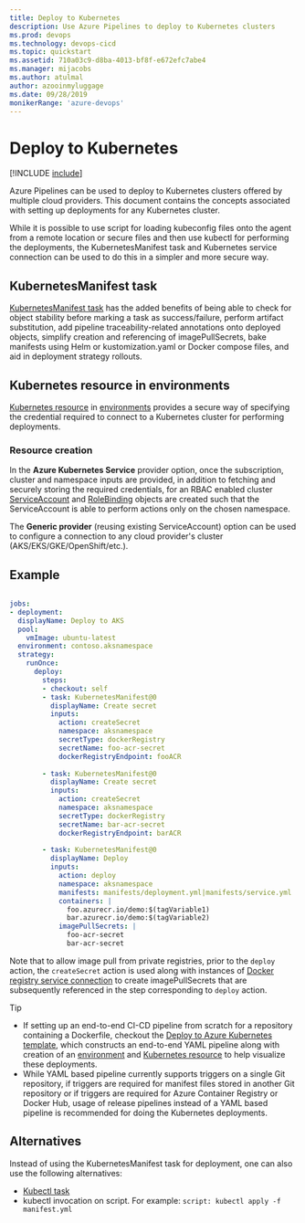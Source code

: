 ```yaml
---
title: Deploy to Kubernetes
description: Use Azure Pipelines to deploy to Kubernetes clusters
ms.prod: devops
ms.technology: devops-cicd
ms.topic: quickstart
ms.assetid: 710a03c9-d8ba-4013-bf8f-e672efc7abe4
ms.manager: mijacobs
ms.author: atulmal
author: azooinmyluggage
ms.date: 09/28/2019
monikerRange: 'azure-devops'
---
```

# Deploy to Kubernetes

[!INCLUDE [include](../../includes/version-team-services.md)]

Azure Pipelines can be used to deploy to Kubernetes clusters offered by multiple cloud providers. This document contains the concepts associated with setting up deployments for any Kubernetes cluster.

While it is possible to use script for loading kubeconfig files onto the agent from a remote location or secure files and then use kubectl for performing the deployments, the KubernetesManifest task and Kubernetes service connection can be used to do this in a simpler and more secure way. 

## KubernetesManifest task

[KubernetesManifest task](../../tasks/deploy/kubernetes-manifest.md) has the added benefits of being able to check for object stability before marking a task as success/failure, perform artifact substitution, add pipeline traceability-related annotations onto deployed objects, simplify creation and referencing of imagePullSecrets, bake manifests using Helm or kustomization.yaml or Docker compose files, and aid in deployment strategy rollouts.

## Kubernetes resource in environments

[Kubernetes resource](../../process/environments-kubernetes.md) in [environments](../../process/environments.md) provides a secure way of specifying the credential required to connect to a Kubernetes cluster for performing deployments. 

### Resource creation

In the **Azure Kubernetes Service** provider option, once the subscription, cluster and namespace inputs are provided, in addition to fetching and securely storing the required credentials, for an RBAC enabled cluster [ServiceAccount](https://kubernetes.io/docs/tasks/configure-pod-container/configure-service-account/) and [RoleBinding](https://kubernetes.io/docs/reference/access-authn-authz/rbac/#service-account-permissions) objects are created such that the ServiceAccount is able to perform actions only on the chosen namespace.

The **Generic provider** (reusing existing ServiceAccount) option can be used to configure a connection to any cloud provider's cluster (AKS/EKS/GKE/OpenShift/etc.).

## Example
```YAML

jobs:
- deployment:
  displayName: Deploy to AKS
  pool:
    vmImage: ubuntu-latest
  environment: contoso.aksnamespace
  strategy:
    runOnce:
      deploy:
        steps:
        - checkout: self
        - task: KubernetesManifest@0
          displayName: Create secret
          inputs: 
            action: createSecret
            namespace: aksnamespace
            secretType: dockerRegistry
            secretName: foo-acr-secret
            dockerRegistryEndpoint: fooACR
            
        - task: KubernetesManifest@0
          displayName: Create secret
          inputs: 
            action: createSecret
            namespace: aksnamespace
            secretType: dockerRegistry
            secretName: bar-acr-secret
            dockerRegistryEndpoint: barACR
            
        - task: KubernetesManifest@0
          displayName: Deploy
          inputs:
            action: deploy
            namespace: aksnamespace
            manifests: manifests/deployment.yml|manifests/service.yml
            containers: |
              foo.azurecr.io/demo:$(tagVariable1)
              bar.azurecr.io/demo:$(tagVariable2)
            imagePullSecrets: |
              foo-acr-secret
              bar-acr-secret
```

Note that to allow image pull from private registries, prior to the `deploy` action, the `createSecret` action is used along with instances of [Docker registry service connection](../../library/service-endpoints.md#sep-docreg) to create imagePullSecrets that are subsequently referenced in the step corresponding to `deploy` action.

> [!TIP]
> - If setting up an end-to-end CI-CD pipeline from scratch for a repository containing a Dockerfile, checkout the [Deploy to Azure Kubernetes template](aks-template.md), which constructs an end-to-end YAML pipeline along with creation of an [environment](../../process/environments.md) and [Kubernetes resource](../../process/environments-kubernetes.md) to help visualize these deployments.
> -  While YAML based pipeline currently supports triggers on a single Git repository, if triggers are required for manifest files stored in another Git repository or if triggers are required for Azure Container Registry or Docker Hub, usage of release pipelines instead of a YAML based pipeline is recommended for doing the Kubernetes deployments.

## Alternatives

Instead of using the KubernetesManifest task for deployment, one can also use the following alternatives:
- [Kubectl task](../../tasks/deploy/kubernetes.md)
- kubectl invocation on script. For example: ```script: kubectl apply -f manifest.yml```